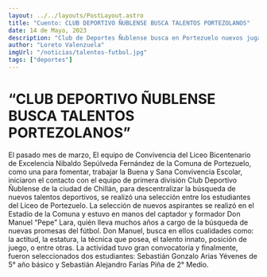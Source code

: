 ```yaml
---
layout: ../../layouts/PostLayout.astro
title: "Cuento: CLUB DEPORTIVO ÑUBLENSE BUSCA TALENTOS PORTEZOLANOS"
date: 14 de Mayo, 2023
description: "Club de Deportes Ñublense busca en Portezuelo nuevos jugadores para su plantel."
author: "Loreto Valenzuela"
imgUrl: "/noticias/talentos-futbol.jpg"
tags: ["deportes"]
---
```


# “CLUB DEPORTIVO ÑUBLENSE BUSCA TALENTOS PORTEZOLANOS”



El pasado mes de marzo, El equipo de Convivencia del Liceo Bicentenario de Excelencia Nibaldo Sepúlveda Fernández de
la Comuna de Portezuelo, como una para fomentar, trabajar la Buena y Sana Convivencia Escolar, iniciaron el contacto
con el equipo de primera división Club Deportivo Ñublense de la ciudad de Chillán, para descentralizar la búsqueda de
nuevos talentos deportivos, se realizó una selección entre los estudiantes del Liceo de Portezuelo.
La selección de nuevos aspirantes se realizó en el Estadio de la Comuna y estuvo en manos del captador y formador Don
Manuel “Pepe” Lara, quién lleva muchos años a cargo de la búsqueda de nuevas promesas del fútbol. Don Manuel,
busca en ellos cualidades como: la actitud, la estatura, la técnica que posea, el talento innato, posición de juego, o entre
otras.
La actividad tuvo gran convocatoria y finalmente, fueron seleccionados dos estudiantes: Sebastián Gonzalo Arias
Yévenes de 5° año básico y Sebastián Alejandro Farías Piña de 2° Medio.
